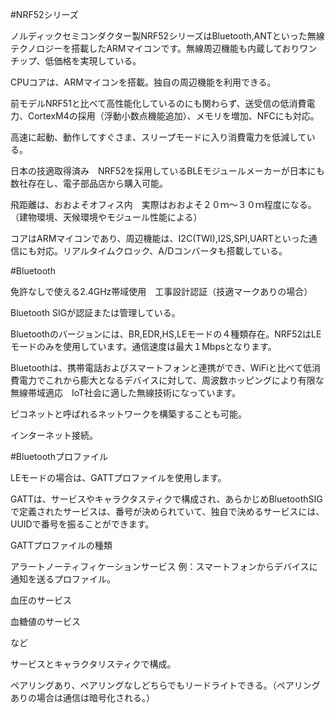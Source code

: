#NRF52シリーズ

ノルディックセミコンダクター製NRF52シリーズはBluetooth,ANTといった無線テクノロジーを搭載したARMマイコンです。無線周辺機能も内蔵しておりワンチップ、低価格を実現している。

CPUコアは、ARMマイコンを搭載。独自の周辺機能を利用できる。

前モデルNRF51と比べて高性能化しているのにも関わらず、送受信の低消費電力、CortexM4の採用（浮動小数点機能追加）、メモリを増加、NFCにも対応。

高速に起動、動作してすぐさま、スリープモードに入り消費電力を低減している。

日本の技適取得済み　NRF52を採用しているBLEモジュールメーカーが日本にも数社存在し、電子部品店から購入可能。

飛距離は、おおよそオフィス内　実際はおおよそ２０ｍ～３０ｍ程度になる。（建物環境、天候環境やモジュール性能による）

コアはARMマイコンであり、周辺機能は、I2C(TWI),I2S,SPI,UARTといった通信にも対応。リアルタイムクロック、A/Dコンバータも搭載している。

#Bluetooth

免許なしで使える2.4GHz帯域使用　工事設計認証（技適マークありの場合）

Bluetooth SIGが認証または管理している。

Bluetoothのバージョンには、BR,EDR,HS,LEモードの４種類存在。NRF52はLEモードのみを使用しています。通信速度は最大１Mbpsとなります。

Bluetoothは、携帯電話およびスマートフォンと連携ができ、WiFiと比べて低消費電力でこれから膨大となるデバイスに対して、周波数ホッピングにより有限な無線帯域適応　IoT社会に適した無線技術になっています。

ピコネットと呼ばれるネットワークを構築することも可能。

インターネット接続。

#Bluetoothプロファイル

LEモードの場合は、GATTプロファイルを使用します。

GATTは、サービスやキャラクタスティクで構成され、あらかじめBluetoothSIGで定義されたサービスは、番号が決められていて、独自で決めるサービスには、UUIDで番号を振ることができます。

GATTプロファイルの種類

アラートノーティフィケーションサービス 例：スマートフォンからデバイスに通知を送るプロファイル。

血圧のサービス

血糖値のサービス

など



サービスとキャラクタリスティクで構成。

ペアリングあり、ペアリングなしどちらでもリードライトできる。（ペアリングありの場合は通信は暗号化される。）
